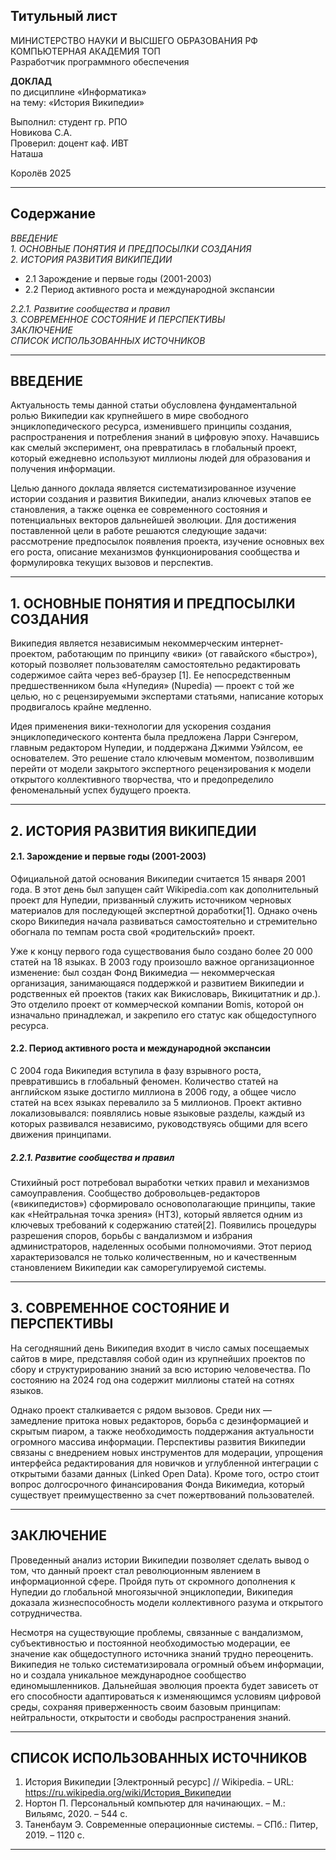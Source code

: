 ## **Титульный лист**

МИНИСТЕРСТВО НАУКИ И ВЫСШЕГО ОБРАЗОВАНИЯ РФ  
КОМПЬЮТЕРНАЯ АКАДЕМИЯ ТОП  
Разработчик программного обеспечения  


**ДОКЛАД**  
по дисциплине «Информатика»  
на тему: «История Википедии»  

Выполнил: студент гр. РПО  
Новикова С.А.  
Проверил: доцент каф. ИВТ  
Наташа  

Королёв 2025

---
## **Содержание**

*ВВЕДЕНИЕ*  
*1. ОСНОВНЫЕ ПОНЯТИЯ И ПРЕДПОСЫЛКИ СОЗДАНИЯ*  
*2. ИСТОРИЯ РАЗВИТИЯ ВИКИПЕДИИ*  
- 2.1 Зарождение и первые годы (2001-2003)  
- 2.2 Период активного роста и международной экспансии

*2.2.1. Развитие сообщества и правил*  
*3. СОВРЕМЕННОЕ СОСТОЯНИЕ И ПЕРСПЕКТИВЫ*  
*ЗАКЛЮЧЕНИЕ*  
*СПИСОК ИСПОЛЬЗОВАННЫХ ИСТОЧНИКОВ*  

---
## **ВВЕДЕНИЕ**

Актуальность темы данной статьи обусловлена фундаментальной ролью Википедии как крупнейшего в мире свободного энциклопедического ресурса, изменившего принципы создания, распространения и потребления знаний в цифровую эпоху. Начавшись как смелый эксперимент, она превратилась в глобальный проект, который ежедневно используют миллионы людей для образования и получения информации.

Целью данного доклада является систематизированное изучение истории создания и развития Википедии, анализ ключевых этапов ее становления, а также оценка ее современного состояния и потенциальных векторов дальнейшей эволюции. Для достижения поставленной цели в работе решаются следующие задачи: рассмотрение предпосылок появления проекта, изучение основных вех его роста, описание механизмов функционирования сообщества и формулировка текущих вызовов и перспектив.

---
## **1. ОСНОВНЫЕ ПОНЯТИЯ И ПРЕДПОСЫЛКИ СОЗДАНИЯ**

Википедия является независимым некоммерческим интернет-проектом, работающим по принципу «вики» (от гавайского «быстро»), который позволяет пользователям самостоятельно редактировать содержимое сайта через веб-браузер [1]. Ее непосредственным предшественником была «Нупедия» (Nupedia) — проект с той же целью, но с рецензируемыми экспертами статьями, написание которых продвигалось крайне медленно.

Идея применения вики-технологии для ускорения создания энциклопедического контента была предложена Ларри Сэнгером, главным редактором Нупедии, и поддержана Джимми Уэйлсом, ее основателем. Это решение стало ключевым моментом, позволившим перейти от модели закрытого экспертного рецензирования к модели открытого коллективного творчества, что и предопределило феноменальный успех будущего проекта.

---
## **2. ИСТОРИЯ РАЗВИТИЯ ВИКИПЕДИИ**

#### **2.1. Зарождение и первые годы (2001-2003)**

Официальной датой основания Википедии считается 15 января 2001 года. В этот день был запущен сайт Wikipedia.com как дополнительный проект для Нупедии, призванный служить источником черновых материалов для последующей экспертной доработки[1]. Однако очень скоро Википедия начала развиваться самостоятельно и стремительно обогнала по темпам роста свой «родительский» проект.

Уже к концу первого года существования было создано более 20 000 статей на 18 языках. В 2003 году произошло важное организационное изменение: был создан Фонд Викимедиа — некоммерческая организация, занимающаяся поддержкой и развитием Википедии и родственных ей проектов (таких как Викисловарь, Викицитатник и др.). Это отделило проект от коммерческой компании Bomis, которой он изначально принадлежал, и закрепило его статус как общедоступного ресурса.

#### **2.2. Период активного роста и международной экспансии**

С 2004 года Википедия вступила в фазу взрывного роста, превратившись в глобальный феномен. Количество статей на английском языке достигло миллиона в 2006 году, а общее число статей на всех языках перевалило за 5 миллионов. Проект активно локализовывался: появлялись новые языковые разделы, каждый из которых развивался независимо, руководствуясь общими для всего движения принципами.

##### *2.2.1. Развитие сообщества и правил*

Стихийный рост потребовал выработки четких правил и механизмов самоуправления. Сообщество добровольцев-редакторов («википедистов») сформировало основополагающие принципы, такие как «Нейтральная точка зрения» (НТЗ), который является одним из ключевых требований к содержанию статей[2]. Появились процедуры разрешения споров, борьбы с вандализмом и избрания администраторов, наделенных особыми полномочиями. Этот период характеризовался не только количественным, но и качественным становлением Википедии как саморегулируемой системы.

---
## **3. СОВРЕМЕННОЕ СОСТОЯНИЕ И ПЕРСПЕКТИВЫ**

На сегодняшний день Википедия входит в число самых посещаемых сайтов в мире, представляя собой один из крупнейших проектов по сбору и структурированию знаний за всю историю человечества. По состоянию на 2024 год она содержит миллионы статей на сотнях языков.

Однако проект сталкивается с рядом вызовов. Среди них — замедление притока новых редакторов, борьба с дезинформацией и скрытым пиаром, а также необходимость поддержания актуальности огромного массива информации. Перспективы развития Википедии связаны с внедрением новых инструментов для модерации, упрощения интерфейса редактирования для новичков и углубленной интеграции с открытыми базами данных (Linked Open Data). Кроме того, остро стоит вопрос долгосрочного финансирования Фонда Викимедиа, который существует преимущественно за счет пожертвований пользователей.

---
## **ЗАКЛЮЧЕНИЕ**

Проведенный анализ истории Википедии позволяет сделать вывод о том, что данный проект стал революционным явлением в информационной сфере. Пройдя путь от скромного дополнения к Нупедии до глобальной многоязычной энциклопедии, Википедия доказала жизнеспособность модели коллективного разума и открытого сотрудничества.

Несмотря на существующие проблемы, связанные с вандализмом, субъективностью и постоянной необходимостью модерации, ее значение как общедоступного источника знаний трудно переоценить. Википедия не только систематизировала огромный объем информации, но и создала уникальное международное сообщество единомышленников. Дальнейшая эволюция проекта будет зависеть от его способности адаптироваться к изменяющимся условиям цифровой среды, сохраняя приверженность своим базовым принципам: нейтральности, открытости и свободы распространения знаний.

---
## **СПИСОК ИСПОЛЬЗОВАННЫХ ИСТОЧНИКОВ**

1.  История Википедии [Электронный ресурс] // Wikipedia. – URL: https://ru.wikipedia.org/wiki/История_Википедии
2.  Нортон П. Персональный компьютер для начинающих. – М.: Вильямс, 2020. – 544 с.
3.  Таненбаум Э. Современные операционные системы. – СПб.: Питер, 2019. – 1120 с.

---

